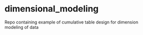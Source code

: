 # dimensional_modeling
Repo containing example of cumulative table design for dimension modeling of data 
